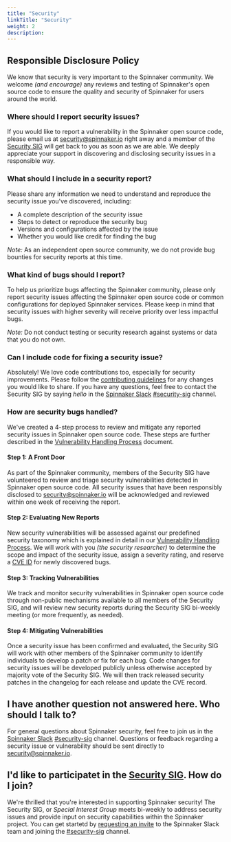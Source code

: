 ```yaml
---
title: "Security"
linkTitle: "Security"
weight: 2
description:
---
```


## Responsible Disclosure Policy

We know that security is very important to the Spinnaker community.  We welcome _(and encourage)_ any reviews and testing of Spinnaker's open source code to ensure the quality and security of Spinnaker for users around the world.

### Where should I report security issues?

If you would like to report a vulnerability in the Spinnaker open source code, please email us at [security@spinnaker.io](mailto://security@spinnaker.io) right away and a member of the [Security SIG](https://github.com/spinnaker/governance/tree/master/sig-security) will get back to you as soon as we are able.  We deeply appreciate your support in discovering and disclosing security issues in a responsible way.

### What should I include in a security report?

Please share any information we need to understand and reproduce the security issue you've discovered, including:

* A complete description of the security issue  
* Steps to detect or reproduce the security bug  
* Versions and configurations affected by the issue  
* Whether you would like credit for finding the bug

*Note:* As an independent open source community, we do not provide bug bounties for security reports at this time.

### What kind of bugs should I report?

To help us prioritize bugs affecting the Spinnaker community, please only report security issues affecting the Spinnaker open source code or common configurations for deployed Spinnaker services.  Please keep in mind that security issues with higher severity will receive priority over less impactful bugs.

*Note:* Do not conduct testing or security research against systems or data that you do not own.

### Can I include code for fixing a security issue?

Absolutely!  We love code contributions too, especially for security improvements.  Please follow the [contributing guidelines](https://spinnaker.io/community/contributing/submitting/) for any changes you would like to share.  If you have any questions, feel free to contact the Security SIG by saying _hello_ in the [Spinnaker Slack](http://join.spinnaker.io) [#security-sig](https://spinnakerteam.slack.com/archives/CFN8F5UR2) channel.

### How are security bugs handled?

We've created a 4-step process to review and mitigate any reported security issues in Spinnaker open source code.  These steps are further described in the [Vulnerability Handling Process](https://docs.google.com/document/d/1dCJ17v2K-lEVBTEGsgS4xnuOZo30Ufd3gSoYrG6XZfA) document.

#### Step 1: A Front Door

As part of the Spinnaker community, members of the Security SIG have volunteered to review and triage security vulnerabilities detected in Spinnaker open source code.  All security issues that have been responsibly disclosed to [security@spinnaker.io](mailto:security@spinnaker.io) will be acknowledged and reviewed within one week of receiving the report.

#### Step 2: Evaluating New Reports

New security vulnerabilities will be assessed against our predefined security taxonomy which is explained in detail in our [Vulnerability Handling Process](https://docs.google.com/document/d/1dCJ17v2K-lEVBTEGsgS4xnuOZo30Ufd3gSoYrG6XZfA).  We will work with you _(the security researcher)_ to determine the scope and impact of the security issue, assign a severity rating, and reserve a [CVE ID](https://cve.mitre.org/cve/identifiers/) for newly discovered bugs.

#### Step 3: Tracking Vulnerabilities

We track and monitor security vulnerabilities in Spinnaker open source code through non-public mechanisms available to all members of the Security SIG, and will review new security reports during the Security SIG bi-weekly meeting (or more frequently, as needed).

#### Step 4: Mitigating Vulnerabilities

Once a security issue has been confirmed and evaluated, the Security SIG will work with other members of the Spinnaker community to identify individuals to develop a patch or fix for each bug.  Code changes for security issues will be developed publicly unless otherwise accepted by majority vote of the Security SIG.  We will then track released security patches in the changelog for each release and update the CVE record.

## I have another question not answered here.  Who should I talk to?

For general questions about Spinnaker security, feel free to join us in the [Spinnaker Slack](http://join.spinnaker.io) [#security-sig](https://spinnakerteam.slack.com/archives/CFN8F5UR2) channel.  Questions or feedback regarding a security issue or vulnerability should be sent directly to [security@spinnaker.io](mailto://security@spinnaker.io).

## I'd like to participatet in the [Security SIG](https://github.com/spinnaker/governance/tree/master/sig-security).  How do I join?

We're thrilled that you're interested in supporting Spinnaker security!  The Security SIG, or _Special Interest Group_ meets bi-weekly to address security issues and provide input on security capabilities within the Spinnaker project.  You can get startetd by [requesting an invite](http://join.spinnaker.io) to the Spinnaker Slack team and joining the [#security-sig](https://spinnakerteam.slack.com/archives/CFN8F5UR2) channel.
